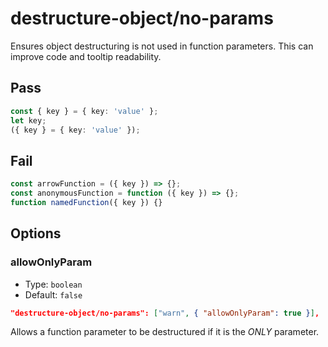# destructure-object/no-params

Ensures object destructuring is not used in function parameters. This can improve code and tooltip readability.

## Pass

```ts
const { key } = { key: 'value' };
let key;
({ key } = { key: 'value' });
```

## Fail

```ts
const arrowFunction = ({ key }) => {};
const anonymousFunction = function ({ key }) => {};
function namedFunction({ key }) {}
```

## Options

### allowOnlyParam

- Type: `boolean`
- Default: `false`

```json
"destructure-object/no-params": ["warn", { "allowOnlyParam": true }],
```

Allows a function parameter to be destructured if it is the _ONLY_ parameter.
